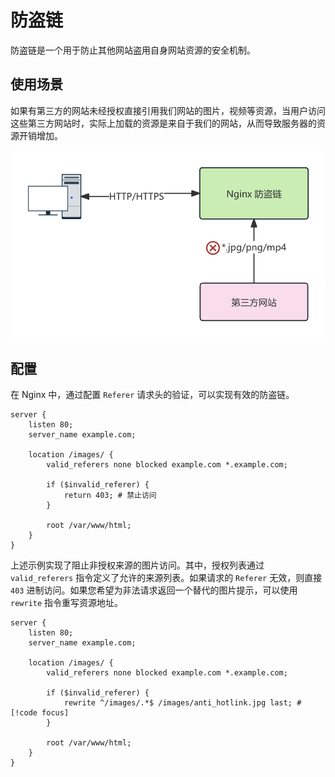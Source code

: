 # 防盗链

防盗链是一个用于防止其他网站盗用自身网站资源的安全机制。

## 使用场景

如果有第三方的网站未经授权直接引用我们网站的图片，视频等资源，当用户访问这些第三方网站时，实际上加载的资源是来自于我们的网站，从而导致服务器的资源开销增加。

![防盗链](../images/defend-link.png)

## 配置

在 Nginx 中，通过配置 `Referer` 请求头的验证，可以实现有效的防盗链。

```nginx
server {
    listen 80;
    server_name example.com;

    location /images/ {
        valid_referers none blocked example.com *.example.com;

        if ($invalid_referer) {
            return 403; # 禁止访问
        }

        root /var/www/html;
    }
}
```

上述示例实现了阻止非授权来源的图片访问。其中，授权列表通过 `valid_referers` 指令定义了允许的来源列表。如果请求的 `Referer` 无效，则直接 `403` 进制访问。如果您希望为非法请求返回一个替代的图片提示，可以使用 `rewrite` 指令重写资源地址。

```nginx
server {
    listen 80;
    server_name example.com;

    location /images/ {
        valid_referers none blocked example.com *.example.com;

        if ($invalid_referer) {
            rewrite ^/images/.*$ /images/anti_hotlink.jpg last; # [!code focus]
        }

        root /var/www/html;
    }
}
```
